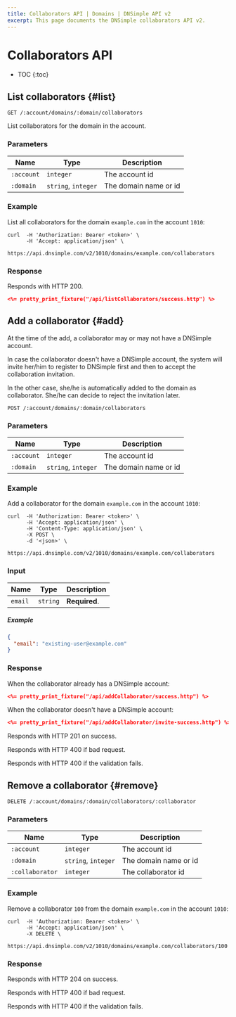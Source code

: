 ```yaml
---
title: Collaborators API | Domains | DNSimple API v2
excerpt: This page documents the DNSimple collaborators API v2.
---
```


# Collaborators API

* TOC
{:toc}

## List collaborators {#list}

    GET /:account/domains/:domain/collaborators

List collaborators for the domain in the account.

### Parameters

Name | Type | Description
-----|------|------------
`:account` | `integer` | The account id
`:domain` | `string`, `integer` | The domain name or id

### Example

List all collaborators for the domain `example.com` in the account `1010`:

    curl  -H 'Authorization: Bearer <token>' \
          -H 'Accept: application/json' \
          https://api.dnsimple.com/v2/1010/domains/example.com/collaborators

### Response

Responds with HTTP 200.

~~~json
<%= pretty_print_fixture("/api/listCollaborators/success.http") %>
~~~


## Add a collaborator {#add}

At the time of the add, a collaborator may or may not have a DNSimple account.

In case the collaborator doesn't have a DNSimple account, the system will invite her/him to register to DNSimple first and then to accept the collaboration invitation.

In the other case, she/he is automatically added to the domain as collaborator. She/he can decide to reject the invitation later.

    POST /:account/domains/:domain/collaborators

### Parameters

Name | Type | Description
-----|------|------------
`:account` | `integer` | The account id
`:domain` | `string`, `integer` | The domain name or id

### Example

Add a collaborator for the domain `example.com` in the account `1010`:

    curl  -H 'Authorization: Bearer <token>' \
          -H 'Accept: application/json' \
          -H 'Content-Type: application/json' \
          -X POST \
          -d '<json>' \
          https://api.dnsimple.com/v2/1010/domains/example.com/collaborators

### Input

Name | Type | Description
-----|------|------------
`email` | `string` | **Required**.

##### Example

~~~json
{
  "email": "existing-user@example.com"
}
~~~

### Response

When the collaborator already has a DNSimple account:

~~~json
<%= pretty_print_fixture("/api/addCollaborator/success.http") %>
~~~

When the collaborator doesn't have a DNSimple account:

~~~json
<%= pretty_print_fixture("/api/addCollaborator/invite-success.http") %>
~~~

Responds with HTTP 201 on success.

Responds with HTTP 400 if bad request.

Responds with HTTP 400 if the validation fails.


## Remove a collaborator {#remove}

    DELETE /:account/domains/:domain/collaborators/:collaborator

### Parameters

Name | Type | Description
-----|------|------------
`:account` | `integer` | The account id
`:domain` | `string`, `integer` | The domain name or id
`:collaborator` | `integer` | The collaborator id

### Example

Remove a collaborator `100` from the domain `example.com` in the account `1010`:

    curl  -H 'Authorization: Bearer <token>' \
          -H 'Accept: application/json' \
          -X DELETE \
          https://api.dnsimple.com/v2/1010/domains/example.com/collaborators/100

### Response

Responds with HTTP 204 on success.

Responds with HTTP 400 if bad request.

Responds with HTTP 400 if the validation fails.

